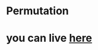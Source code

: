 # Permutation

# you can live [here](https://harika-brs.github.io/Recursion-Back-tracking/examples/permutations/)
